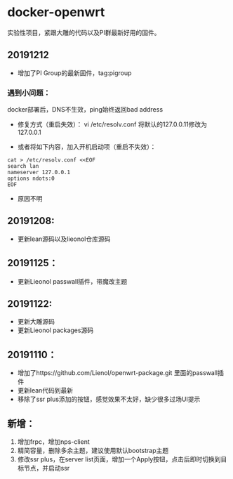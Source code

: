 # docker-openwrt



实验性项目，紧跟大雕的代码以及PI群最新好用的固件。



## 20191212

- 增加了PI Group的最新固件，tag:pigroup

### 遇到小问题：
docker部署后，DNS不生效，ping始终返回bad address

- 修复方式（重启失效）：
  vi /etc/resolv.conf
  将默认的127.0.0.11修改为127.0.0.1

- 或者将如下内容，加入开机启动项（重启不失效）：

```
cat > /etc/resolv.conf <<EOF
search lan
nameserver 127.0.0.1
options ndots:0
EOF
```

- 原因不明



## 20191208:

- 更新lean源码以及lieonol仓库源码


## 20191125：

- 更新Lieonol passwall插件，带魔改主题


## 20191122:

- 更新大雕源码
- 更新Lieonol packages源码





## 20191110：

- 增加了https://github.com/Lienol/openwrt-package.git 里面的passwall插件
- 更新lean代码到最新
- 移除了ssr plus添加的按钮，感觉效果不太好，缺少很多过场UI提示



## 新增：

1. 增加frpc，增加nps-client
2. 精简容量，删除多余主题，建议使用默认bootstrap主题
3. 修改ssr plus，在server list页面，增加一个Apply按钮，点击后即时切换到目标节点，并启动ssr


